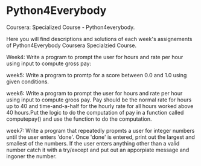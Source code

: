 # Python4Everybody
Coursera: Specialized Course - Python4everybody.

Here you will find descriptions and solutions of each week's assignements of Python4Everybody Coursera Specialzied Course.

Week4: Write a program to prompt the user for hours and rate per hour using input to compute gross pay:

week5: Write a program to promtp for a score between 0.0 and 1.0 using given conditions.

week6: Write a program to prompt the user for hours and rate per hour using input to compute groos pay. Pay should be the normal rate for hours up to 40 and time-and-a-half for the hourly rate for all hours worked above 40 hours.Put the logic to do the computation of pay  in a function called computepay() and use the function to do the computation.

week7: Write a program that repeatedly propmts a user for integer numbers until the user enters 'done'. Once 'done' is entered, print out the largest and smallest of the numbers. If the user enters anything other than a valid number catch it with a try/except and put out an apporpiate message and ingoner the number.

